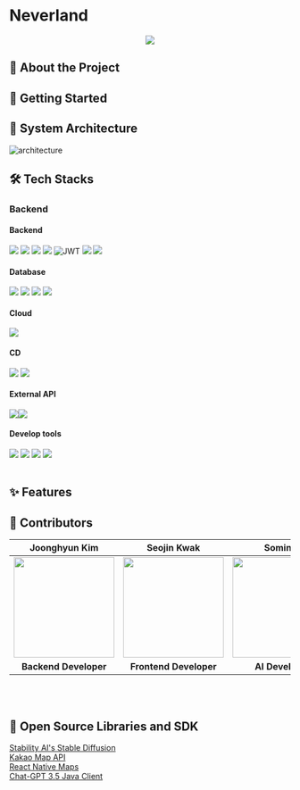 # Neverland
<div align="center">
  <img src="https://github.com/lemonssoju/.github/assets/80838501/f6e8fc29-454e-4093-9f10-3c5bda38f3fc" />
</div>

## 📱 About the Project

## 🚀 Getting Started

## 📌 System Architecture
![architecture](https://github.com/lemonssoju/.github/assets/80838501/f9e6a5f3-fcbe-442b-9314-55874d10bdf4)

## 🛠️ Tech Stacks
### Backend
#### Backend
<img src="https://img.shields.io/badge/java-007396?style=for-the-badge&logo=java&logoColor=white"> <img src="https://img.shields.io/badge/springboot-6DB33F?style=for-the-badge&logo=springboot&logoColor=white"> <img src="https://img.shields.io/badge/spring security-6DB33F?style=for-the-badge&logo=spring security&logoColor=white"> <img src="https://img.shields.io/badge/spring data jpa-6DB33F?style=for-the-badge&logo=spring&logoColor=white"> ![JWT](https://img.shields.io/badge/JWT-black?style=for-the-badge&logo=JSON%20web%20tokens)  <img src="https://img.shields.io/badge/hibernate-59666C?style=for-the-badge&logo=hibernate&logoColor=white"> <img src="https://img.shields.io/badge/gradle-02303A?style=for-the-badge&logo=gradle&logoColor=white"> 

#### Database
<img src="https://img.shields.io/badge/aws rds-527FFF?style=for-the-badge&logo=amazonrds&logoColor=white"> <img src="https://img.shields.io/badge/aws s3-569A31?style=for-the-badge&logo=amazons3&logoColor=white"> <img src="https://img.shields.io/badge/mysql-4479A1?style=for-the-badge&logo=mysql&logoColor=white"> <img src="https://img.shields.io/badge/redis-DC382D?style=for-the-badge&logo=redis&logoColor=white">

#### Cloud
<img src="https://img.shields.io/badge/AWS ec2-FF9900?style=for-the-badge&logo=amazonec2&logoColor=white">

#### CD
<img src="https://img.shields.io/badge/docker-2496ED?style=for-the-badge&logo=docker&logoColor=white"> <img src="https://img.shields.io/badge/github actions-2088FF?style=for-the-badge&logo=github actions&logoColor=white">

#### External API
<img src="https://img.shields.io/badge/ChatGPT 3.5-74AA9C?style=for-the-badge&logo=openai&logoColor=white"><img src="https://img.shields.io/badge/kakaomap api-FFCD00?style=for-the-badge&logo=kakao&logoColor=black">

#### Develop tools
<img src="https://img.shields.io/badge/intelliJ-000000?style=for-the-badge&logo=intellij idea&logoColor=white"> <img src="https://img.shields.io/badge/postman-FF6C37?style=for-the-badge&logo=postman&logoColor=white"> <img src="https://img.shields.io/badge/github-181717?style=for-the-badge&logo=github&logoColor=white"> <img src="https://img.shields.io/badge/git-F05032?style=for-the-badge&logo=git&logoColor=white">
<br>
<br>

## ✨ Features

## 🧩 Contributors
|Joonghyun Kim|Seojin Kwak|Somin Ji|
|:---:|:---:|:---:|
|<img src="https://github.com/JoongHyun-Kim.png" width="180" height="180" >|<img src="https://github.com/SJ-Kwak.png" width="180" height="180" >|<img src="https://github.com/ji-somnie.png" width="180" height="180" >|
| **Backend Developer** | **Frontend Developer**| **AI Developer** |

<br>
<br>

## 🔗 Open Source Libraries and SDK
[Stability AI's Stable Diffusion](https://platform.stability.ai/docs/api-reference#tag/SDXL-and-SD1.6) <br>
[Kakao Map API](https://developers.kakao.com/docs/latest/ko/local/dev-guide) <br>
[React Native Maps](https://github.com/react-native-maps/react-native-maps) <br>
[Chat-GPT 3.5 Java Client](https://github.com/TheoKanning/openai-java)
